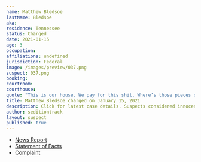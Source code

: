 ```yaml
---
name: Matthew Bledsoe
lastName: Bledsoe
aka:
residence: Tennessee
status: Charged
date: 2021-01-15
age: 3
occupation:
affiliations: undefined
jurisdiction: Federal
image: /images/preview/037.png
suspect: 037.png
booking:
courtroom:
courthouse:
quote: "This is our house. We pay for this shit. Where’s those pieces of shit at?"
title: Matthew Bledsoe charged on January 15, 2021
description: Click for latest case details. Suspects considered innocent until proven guilty.
author: seditiontrack
layout: suspect
published: true
---
```

- [News Report](https://www.wkrn.com/news/local-news/2nd-tennessee-resident-arrested-for-alleged-involvement-in-capitol-riots/)
- [Statement of Facts](https://www.justice.gov/opa/page/file/1355126/download)
- [Complaint](https://www.justice.gov/opa/page/file/1355121/download)
